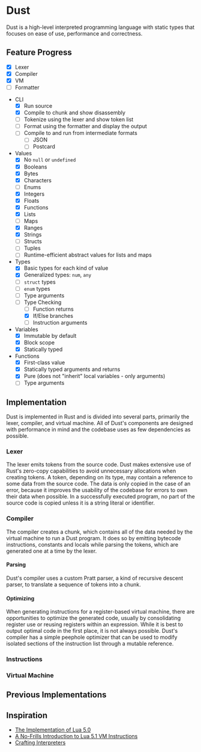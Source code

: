 # Dust

Dust is a high-level interpreted programming language with static types that focuses on ease of use,
performance and correctness.

## Feature Progress

- [X] Lexer
- [X] Compiler
- [X] VM
- [ ] Formatter
- CLI
  - [X] Run source
  - [X] Compile to chunk and show disassembly
  - [ ] Tokenize using the lexer and show token list
  - [ ] Format using the formatter and display the output
  - [ ] Compile to and run from intermediate formats
    - [ ] JSON
    - [ ] Postcard
- Values
  - [X] No `null` or `undefined`
  - [X] Booleans
  - [X] Bytes
  - [X] Characters
  - [ ] Enums
  - [X] Integers
  - [X] Floats
  - [X] Functions
  - [X] Lists
  - [ ] Maps
  - [X] Ranges
  - [X] Strings
  - [ ] Structs
  - [ ] Tuples
  - [ ] Runtime-efficient abstract values for lists and maps
- Types
  - [X] Basic types for each kind of value
  - [X] Generalized types: `num`, `any`
  - [ ] `struct` types
  - [ ] `enum` types
  - [ ] Type arguments
  - [ ] Type Checking
    - [ ] Function returns
    - [X] If/Else branches
    - [ ] Instruction arguments
- Variables
  - [X] Immutable by default
  - [X] Block scope
  - [X] Statically typed
- Functions
  - [X] First-class value
  - [X] Statically typed arguments and returns
  - [X] Pure (does not "inherit" local variables - only arguments)
  - [ ] Type arguments

## Implementation

Dust is implemented in Rust and is divided into several parts, primarily the lexer, compiler, and
virtual machine. All of Dust's components are designed with performance in mind and the codebase
uses as few dependencies as possible.

### Lexer

The lexer emits tokens from the source code. Dust makes extensive use of Rust's zero-copy
capabilities to avoid unnecessary allocations when creating tokens. A token, depending on its type,
may contain a reference to some data from the source code. The data is only copied in the case of an
error, because it improves the usability of the codebase for errors to own their data when possible.
In a successfully executed program, no part of the source code is copied unless it is a string
literal or identifier.

### Compiler

The compiler creates a chunk, which contains all of the data needed by the virtual machine to run a
Dust program. It does so by emitting bytecode instructions, constants and locals while parsing the
tokens, which are generated one at a time by the lexer.

#### Parsing

Dust's compiler uses a custom Pratt parser, a kind of recursive descent parser, to translate a
sequence of tokens into a chunk.

#### Optimizing

When generating instructions for a register-based virtual machine, there are opportunities to
optimize the generated code, usually by consolidating register use or reusing registers within an
expression. While it is best to output optimal code in the first place, it is not always possible.
Dust's compiler has a simple peephole optimizer that can be used to modify isolated sections of the
instruction list through a mutable reference.

### Instructions

### Virtual Machine

## Previous Implementations

## Inspiration

- [The Implementation of Lua 5.0](https://www.lua.org/doc/jucs05.pdf)
- [A No-Frills Introduction to Lua 5.1 VM Instructions](https://www.mcours.net/cours/pdf/hasclic3/hasssclic818.pdf)
- [Crafting Interpreters](https://craftinginterpreters.com/)
